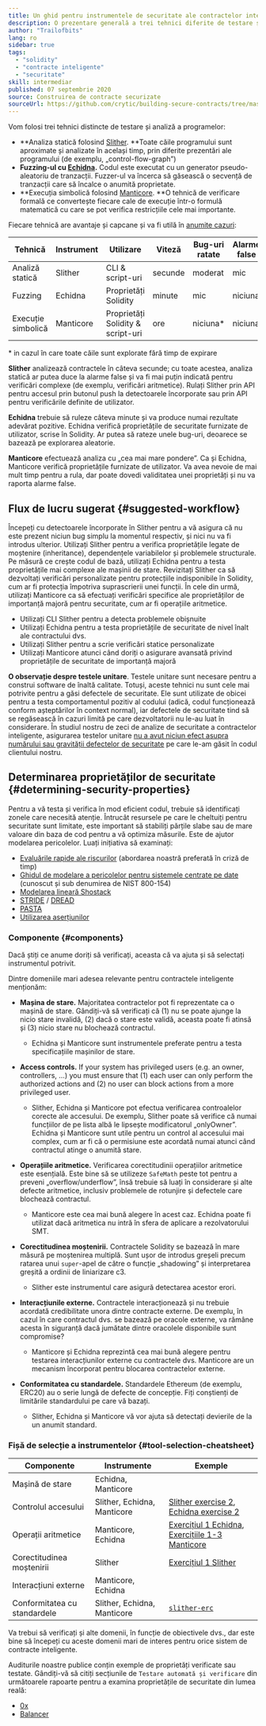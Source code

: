 ```yaml
---
title: Un ghid pentru instrumentele de securitate ale contractelor inteligente
description: O prezentare generală a trei tehnici diferite de testare și analiză a programelor
author: "Trailofbits"
lang: ro
sidebar: true
tags:
  - "solidity"
  - "contracte inteligente"
  - "securitate"
skill: intermediar
published: 07 septembrie 2020
source: Construirea de contracte securizate
sourceUrl: https://github.com/crytic/building-secure-contracts/tree/master/program-analysis
---
```


Vom folosi trei tehnici distincte de testare și analiză a programelor:

- **Analiza statică folosind [Slither](/developers/tutorials/how-to-use-slither-to-find-smart-contract-bugs/). **Toate căile programului sunt aproximate și analizate în același timp, prin diferite prezentări ale programului (de exemplu, „control-flow-graph”)
- **Fuzzing-ul cu [Echidna](/developers/tutorials/how-to-use-echidna-to-test-smart-contracts/).** Codul este executat cu un generator pseudo-aleatoriu de tranzacții. Fuzzer-ul va încerca să găsească o secvență de tranzacții care să încalce o anumită proprietate.
- **Execuția simbolică folosind [Manticore](/developers/tutorials/how-to-use-manticore-to-find-smart-contract-bugs/). **O tehnică de verificare formală ce convertește fiecare cale de execuție într-o formulă matematică cu care se pot verifica restricțiile cele mai importante.

Fiecare tehnică are avantaje și capcane și va fi utilă în [anumite cazuri](#determining-security-properties):

| Tehnică            | Instrument | Utilizare                         | Viteză  | Bug-uri ratate | Alarme false |
| ------------------ | ---------- | --------------------------------- | ------- | -------------- | ------------ |
| Analiză statică    | Slither    | CLI & script-uri                  | secunde | moderat        | mic          |
| Fuzzing            | Echidna    | Proprietăți Solidity              | minute  | mic            | niciuna      |
| Execuție simbolică | Manticore  | Proprietăți Solidity & script-uri | ore     | niciuna\*      | niciuna      |

\* in cazul în care toate căile sunt explorate fără timp de expirare

**Slither** analizează contractele în câteva secunde; cu toate acestea, analiza statică ar putea duce la alarme false și va fi mai puțin indicată pentru verificări complexe (de exemplu, verificări aritmetice). Rulați Slither prin API pentru accesul prin butonul push la detectoarele încorporate sau prin API pentru verificările definite de utilizator.

**Echidna** trebuie să ruleze câteva minute și va produce numai rezultate adevărat pozitive. Echidna verifică proprietățile de securitate furnizate de utilizator, scrise în Solidity. Ar putea să rateze unele bug-uri, deoarece se bazează pe explorarea aleatorie.

**Manticore** efectuează analiza cu „cea mai mare pondere”. Ca și Echidna, Manticore verifică proprietățile furnizate de utilizator. Va avea nevoie de mai mult timp pentru a rula, dar poate dovedi validitatea unei proprietăți și nu va raporta alarme false.

## Flux de lucru sugerat {#suggested-workflow}

Începeți cu detectoarele încorporate în Slither pentru a vă asigura că nu este prezent niciun bug simplu la momentul respectiv, și nici nu va fi introdus ulterior. Utilizați Slither pentru a verifica proprietățile legate de moștenire (inheritance), dependențele variabilelor și problemele structurale. Pe măsură ce crește codul de bază, utilizați Echidna pentru a testa proprietățile mai complexe ale mașinii de stare. Revizitați Slither ca să dezvoltați verificări personalizate pentru protecțiile indisponibile în Solidity, cum ar fi protecția împotriva suprascrierii unei funcții. În cele din urmă, utilizați Manticore ca să efectuați verificări specifice ale proprietăților de importanță majoră pentru securitate, cum ar fi operațiile aritmetice.

- Utilizați CLI Slither pentru a detecta problemele obișnuite
- Utilizați Echidna pentru a testa proprietățile de securitate de nivel înalt ale contractului dvs.
- Utilizați Slither pentru a scrie verificări statice personalizate
- Utilizați Manticore atunci când doriți o asigurare avansată privind proprietățile de securitate de importanță majoră

**O observație despre testele unitare**. Testele unitare sunt necesare pentru a construi software de înaltă calitate. Totuși, aceste tehnici nu sunt cele mai potrivite pentru a găsi defectele de securitate. Ele sunt utilizate de obicei pentru a testa comportamentul pozitiv al codului (adică, codul funcționează conform așteptărilor în context normal), iar defectele de securitate tind să se regăsească în cazuri limită pe care dezvoltatorii nu le-au luat în considerare. În studiul nostru de zeci de analize de securitate a contractelor inteligente, asigurarea testelor unitare [nu a avut niciun efect asupra numărului sau gravității defectelor de securitate](https://blog.trailofbits.com/2019/08/08/246-findings-from-our-smart-contract-audits-an-executive-summary/) pe care le-am găsit în codul clientului nostru.

## Determinarea proprietăților de securitate {#determining-security-properties}

Pentru a vă testa și verifica în mod eficient codul, trebuie să identificați zonele care necesită atenție. Întrucât resursele pe care le cheltuiți pentru securitate sunt limitate, este important să stabiliți părțile slabe sau de mare valoare din baza de cod pentru a vă optimiza măsurile. Este de ajutor modelarea pericolelor. Luați inițiativa să examinați:

- [Evaluările rapide ale riscurilor](https://infosec.mozilla.org/guidelines/risk/rapid_risk_assessment.html) (abordarea noastră preferată în criză de timp)
- [Ghidul de modelare a pericolelor pentru sistemele centrate pe date](https://csrc.nist.gov/publications/detail/sp/800-154/draft) (cunoscut și sub denumirea de NIST 800-154)
- [Modelarea lineară Shostack](https://www.amazon.com/Threat-Modeling-Designing-Adam-Shostack/dp/1118809998)
- [STRIDE](<https://wikipedia.org/wiki/STRIDE_(security)>) / [DREAD](<https://wikipedia.org/wiki/DREAD_(risk_assessment_model)>)
- [PASTA](https://wikipedia.org/wiki/Threat_model#P.A.S.T.A.)
- [Utilizarea aserțiunilor](https://blog.regehr.org/archives/1091)

### Componente {#components}

Dacă știți ce anume doriți să verificați, aceasta că va ajuta și să selectați instrumentul potrivit.

Dintre domeniile mari adesea relevante pentru contractele inteligente menționăm:

- **Mașina de stare.** Majoritatea contractelor pot fi reprezentate ca o mașină de stare. Gândiți-vă să verificați că (1) nu se poate ajunge la nicio stare invalidă, (2) dacă o stare este validă, aceasta poate fi atinsă și (3) nicio stare nu blochează contractul.

  - Echidna și Manticore sunt instrumentele preferate pentru a testa specificațiile mașinilor de stare.

- **Access controls.** If your system has privileged users (e.g. an owner, controllers, ...) you must ensure that (1) each user can only perform the authorized actions and (2) no user can block actions from a more privileged user.

  - Slither, Echidna și Manticore pot efectua verificarea controalelor corecte ale accesului. De exemplu, Slither poate să verifice că numai funcțiilor de pe lista albă le lipsește modificatorul „onlyOwner”. Echidna și Manticore sunt utile pentru un control al accesului mai complex, cum ar fi că o permisiune este acordată numai atunci când contractul atinge o anumită stare.

- **Operațiile aritmetice.** Verificarea corectitudinii operațiilor aritmetice este esențială. Este bine să se utilizeze `SafeMath` peste tot pentru a preveni „overflow/underflow”, însă trebuie să luați în considerare și alte defecte aritmetice, inclusiv problemele de rotunjire și defectele care blochează contractul.

  - Manticore este cea mai bună alegere în acest caz. Echidna poate fi utilizat dacă aritmetica nu intră în sfera de aplicare a rezolvatorului SMT.

- **Corectitudinea moștenirii.** Contractele Solidity se bazează în mare măsură pe moștenirea multiplă. Sunt ușor de introdus greșeli precum ratarea unui `super`-apel de către o funcție „shadowing” și interpretarea greșită a ordinii de liniarizare c3.

  - Slither este instrumentul care asigură detectarea acestor erori.

- **Interacțiunile externe.** Contractele interacționează și nu trebuie acordată credibilitate unora dintre contracte externe. De exemplu, în cazul în care contractul dvs. se bazează pe oracole externe, va rămâne acesta în siguranță dacă jumătate dintre oracolele disponibile sunt compromise?

  - Manticore și Echidna reprezintă cea mai bună alegere pentru testarea interacțiunilor externe cu contractele dvs. Manticore are un mecanism încorporat pentru blocarea contractelor externe.

- **Conformitatea cu standardele.** Standardele Ethereum (de exemplu, ERC20) au o serie lungă de defecte de concepție. Fiți conștienți de limitările standardului pe care vă bazați.
  - Slither, Echidna și Manticore vă vor ajuta să detectați devierile de la un anumit standard.

### Fișă de selecție a instrumentelor {#tool-selection-cheatsheet}

| Componente                   | Instrumente                 | Exemple                                                                                                                                                                                                                                                           |
| ---------------------------- | --------------------------- | ----------------------------------------------------------------------------------------------------------------------------------------------------------------------------------------------------------------------------------------------------------------- |
| Mașină de stare              | Echidna, Manticore          |                                                                                                                                                                                                                                                                   |
| Controlul accesului          | Slither, Echidna, Manticore | [Slither exercise 2](https://github.com/crytic/building-secure-contracts/blob/master/program-analysis/slither/exercise2.md), [Echidna exercise 2](https://github.com/crytic/building-secure-contracts/blob/master/program-analysis/echidna/Exercise-2.md)         |
| Operații aritmetice          | Manticore, Echidna          | [Exercițiul 1 Echidna](https://github.com/crytic/building-secure-contracts/blob/master/program-analysis/echidna/Exercise-1.md), [Exercițiile 1-3 Manticore](https://github.com/crytic/building-secure-contracts/tree/master/program-analysis/manticore/exercises) |
| Corectitudinea moștenirii    | Slither                     | [Exercițiul 1 Slither](https://github.com/crytic/building-secure-contracts/blob/master/program-analysis/slither/exercise1.md)                                                                                                                                     |
| Interacțiuni externe         | Manticore, Echidna          |                                                                                                                                                                                                                                                                   |
| Conformitatea cu standardele | Slither, Echidna, Manticore | [`slither-erc`](https://github.com/crytic/slither/wiki/ERC-Conformance)                                                                                                                                                                                           |

Va trebui să verificați și alte domenii, în funcție de obiectivele dvs., dar este bine să începeți cu aceste domenii mari de interes pentru orice sistem de contracte inteligente.

Auditurile noastre publice conțin exemple de proprietăți verificate sau testate. Gândiți-vă să citiți secțiunile de `Testare automată și verificare` din următoarele rapoarte pentru a examina proprietățile de securitate din lumea reală:

- [0x](https://github.com/trailofbits/publications/blob/master/reviews/0x-protocol.pdf)
- [Balancer](https://github.com/trailofbits/publications/blob/master/reviews/BalancerCore.pdf)
